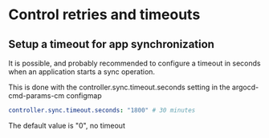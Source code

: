# Control retries and timeouts

## Setup a timeout for app synchronization

It is possible, and probably recommended to configure a timeout in seconds when an application starts a sync operation.

This is done with the controller.sync.timeout.seconds setting in the argocd-cmd-params-cm configmap

```yaml
controller.sync.timeout.seconds: "1800" # 30 minutes
```

The default value is "0", no timeout
